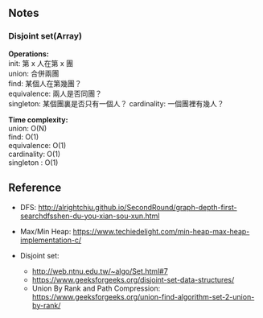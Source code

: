 
## Notes
### Disjoint set(Array)
**Operations:**  
init: 第 x 人在第 x 團  
union: 合併兩團     
find: 某個人在第幾團？  
equivalence: 兩人是否同團？  
singleton: 某個團裏是否只有一個人？
cardinality: 一個團裡有幾人？  


**Time complexity:**  
union: O(N)  
find: O(1)  
equivalence: O(1)  
cardinality: O(1)  
singleton : O(1)  

## Reference
* DFS:  http://alrightchiu.github.io/SecondRound/graph-depth-first-searchdfsshen-du-you-xian-sou-xun.html
* Max/Min Heap: https://www.techiedelight.com/min-heap-max-heap-implementation-c/

* Disjoint set: 
    - http://web.ntnu.edu.tw/~algo/Set.html#7  
    - https://www.geeksforgeeks.org/disjoint-set-data-structures/ 
    - Union By Rank and Path Compression: https://www.geeksforgeeks.org/union-find-algorithm-set-2-union-by-rank/  